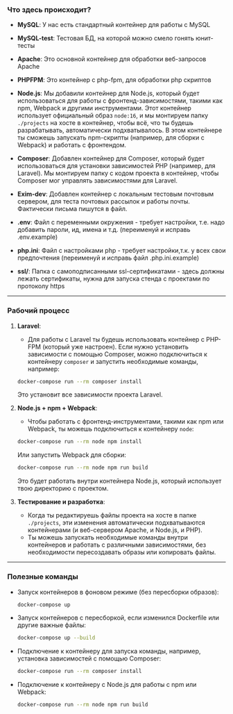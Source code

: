 ###  **Что здесь происходит?**

- **MySQL**: У нас есть стандартный контейнер для работы с MySQL
- **MySQL-test**: Тестовая БД, на которой можно смело гонять юнит-тесты
  
- **Apache**: Это основной контейнер для обработки веб-запросов Apache
- **PHPFPM**: Это контейнер с php-fpm, для обработки php скриптов

- **Node.js**: Мы добавили контейнер для Node.js, который будет использоваться для работы с фронтенд-зависимостями, такими как npm, Webpack и другими инструментами. Этот контейнер использует официальный образ `node:16`, и мы монтируем папку `./projects` на хосте в контейнер, чтобы всё, что ты будешь разрабатывать, автоматически подхватывалось. В этом контейнере ты сможешь запускать npm-скрипты (например, для сборки с Webpack) и работать с фронтендом.

- **Composer**: Добавлен контейнер для Composer, который будет использоваться для установки зависимостей PHP (например, для Laravel). Мы монтируем папку с кодом проекта в контейнер, чтобы Composer мог управлять зависимостями для Laravel.
- **Exim-dev**: Добавлен контейнер с локальным тестовым почтовым сервером, для теста почтовых рассылок и работы почты. Фактически письма пишутся в файл.
- **.env**: Файл с переменными окружения - требует настройки, т.е. надо добавить пароли, ид, имена и т.д. (переименуй и исправь .env.example)
- **php.ini**: Файл с настройками php - требует настройки,т.к. у всех свои предпочтения (переименуй и исправь файл .php.ini.example)
- **ssl/**: Папка с самоподписанными ssl-сертификатами - здесь должны лежать сертификаты, нужна для запуска стенда с проектами по протоколу https
---

### **Рабочий процесс**

1. **Laravel**:
   - Для работы с Laravel ты будешь использовать контейнер с PHP-FPM (который уже настроен). Если нужно установить зависимости с помощью Composer, можно подключиться к контейнеру `composer` и запустить необходимые команды, например:
   
   ```bash
   docker-compose run --rm composer install
   ```
   
   Это установит все зависимости проекта Laravel.
   
2. **Node.js + npm + Webpack**:
   - Чтобы работать с фронтенд-инструментами, такими как npm или Webpack, ты можешь подключиться к контейнеру `node`:
   
   ```bash
   docker-compose run --rm node npm install
   ```
   
   Или запустить Webpack для сборки:
   
   ```bash
   docker-compose run --rm node npm run build
   ```
   
   Это будет работать внутри контейнера Node.js, который использует твою директорию с проектом.

3. **Тестирование и разработка**:
   - Когда ты редактируешь файлы проекта на хосте в папке `./projects`, эти изменения автоматически подхватываются контейнерами (и веб-сервером Apache, и Node.js, и PHP).
   - Ты можешь запускать необходимые команды внутри контейнеров и работать с различными зависимостями, без необходимости пересоздавать образы или копировать файлы.

---

###  **Полезные команды**

- Запуск контейнеров в фоновом режиме (без пересборки образов):
  
  ```bash
  docker-compose up
  ```

- Запуск контейнеров с пересборкой, если изменился Dockerfile или другие важные файлы:

  ```bash
  docker-compose up --build
  ```

- Подключение к контейнеру для запуска команды, например, установка зависимостей с помощью Composer:
  
  ```bash
  docker-compose run --rm composer install
  ```

- Подключение к контейнеру с Node.js для работы с npm или Webpack:

  ```bash
  docker-compose run --rm node npm run build
  ```
